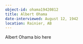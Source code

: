 ```yaml
---
object-id: ohama19420812
title: Albert Ohama
date-interviewed: August 12, 1942
location: Rainier, AB
---
```


Albert Ohama bio here
